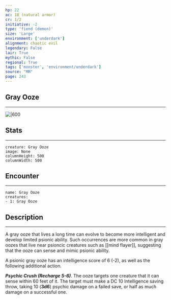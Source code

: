 ```yaml
---
hp: 22
ac: 18 (natural armor)
cr: 1/2
initiative: -2
type: 'fiend (demon)'    
size: 'Large'
environment: ['underdark']
alignment: chaotic evil
legendary: False
lair: True
mythic: False
regional: True
tags: ['monster', 'environment/underdark']
source: "MM"
page: 243
---
```


## Gray Ooze
---

![|600](D:/Program%20Files/5e.tools/img/bestiary/MM/Gray%20Ooze.png)

## Stats
---

```statblock
creature: Gray Ooze
image: None
columnHeight: 500
columnWidth: 500
```

## Encounter
---

```encounter-table
name: Gray Ooze
creatures:
- 1: Gray Ooze
```

## Description
---


A gray ooze that lives a long time can evolve to become more intelligent and develop limited psionic ability. Such occurrences are more common in gray oozes that live near psioncic creatures such as [[mind flayer]], suggesting that the ooze can sense and mimic psionic ability.

A psionic gray ooze has an intelligence score of 6 (-2), as well as the following additional action.

**_Psychic Crush (Recharge 5-6)_**. The ooze targets one creature that it can sense within 60 feet of it. The target must make a DC 10 Intelligence saving throw, taking 10 (**3d6**) psychic damage on a failed save, or half as much damage on a successful one.



